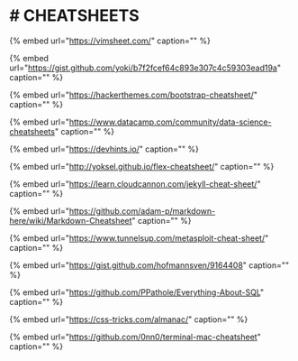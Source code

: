 # \# CHEATSHEETS

{% embed url="https://vimsheet.com/" caption="" %}

{% embed url="https://gist.github.com/yoki/b7f2fcef64c893e307c4c59303ead19a" caption="" %}

{% embed url="https://hackerthemes.com/bootstrap-cheatsheet/" caption="" %}

{% embed url="https://www.datacamp.com/community/data-science-cheatsheets" caption="" %}

{% embed url="https://devhints.io/" caption="" %}

{% embed url="http://yoksel.github.io/flex-cheatsheet/" caption="" %}

{% embed url="https://learn.cloudcannon.com/jekyll-cheat-sheet/" caption="" %}

{% embed url="https://github.com/adam-p/markdown-here/wiki/Markdown-Cheatsheet" caption="" %}

{% embed url="https://www.tunnelsup.com/metasploit-cheat-sheet/" caption="" %}

{% embed url="https://gist.github.com/hofmannsven/9164408" caption="" %}

{% embed url="https://github.com/PPathole/Everything-About-SQL" caption="" %}

{% embed url="https://css-tricks.com/almanac/" caption="" %}

{% embed url="https://github.com/0nn0/terminal-mac-cheatsheet" caption="" %}

